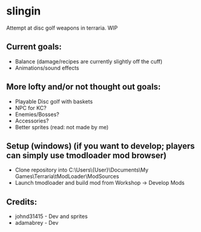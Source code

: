 # slingin

Attempt at disc golf weapons in terraria. WIP

## Current goals:
- Balance (damage/recipes are currently slightly off the cuff)
- Animations/sound effects

## More lofty and/or not thought out goals:
- Playable Disc golf with baskets
- NPC for KC?
- Enemies/Bosses?
- Accessories?
- Better sprites (read: not made by me)

## Setup (windows) (if you want to develop; players can simply use tmodloader mod browser)
- Clone repository into C:\Users\\{User}\Documents\My Games\Terraria\tModLoader\ModSources
- Launch tmodloader and build mod from Workshop -> Develop Mods

## Credits:
- johnd31415 - Dev and sprites
- adamabrey - Dev
